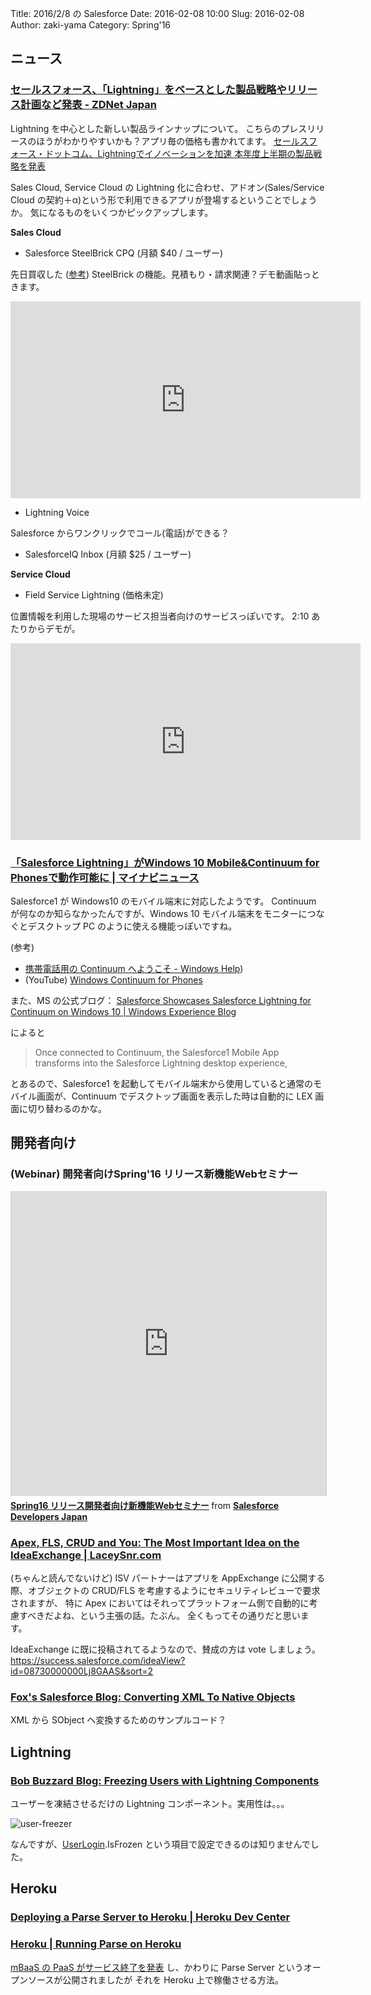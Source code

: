 Title: 2016/2/8 の Salesforce
Date: 2016-02-08 10:00
Slug: 2016-02-08
Author: zaki-yama
Category: Spring'16


## ニュース

### [セールスフォース、「Lightning」をベースとした製品戦略やリリース計画など発表 - ZDNet Japan](http://japan.zdnet.com/article/35077281/)

Lightning を中心とした新しい製品ラインナップについて。
こちらのプレスリリースのほうがわかりやすいかも？アプリ毎の価格も書かれてます。
[セールスフォース・ドットコム、Lightningでイノベーションを加速 本年度上半期の製品戦略を発表](http://www.salesforce.com/jp/company/news-press/press-releases/2016/02/160205.jsp)

Sales Cloud, Service Cloud の Lightning 化に合わせ、アドオン(Sales/Service Cloud の契約＋α)という形で利用できるアプリが登場するということでしょうか。
気になるものをいくつかピックアップします。

**Sales Cloud**

- Salesforce SteelBrick CPQ (月額 $40 / ユーザー)

先日買収した ([参考](http://japan.zdnet.com/article/35075433/)) SteelBrick の機能。見積もり・請求関連？デモ動画貼っときます。

<div class="iframe-container">
<iframe width="560" height="315" src="https://www.youtube.com/embed/qm9H4rpG4cs" frameborder="0" allowfullscreen></iframe>
</div>

- Lightning Voice

Salesforce からワンクリックでコール(電話)ができる？

- SalesforceIQ Inbox (月額 $25 / ユーザー)

**Service Cloud**

- Field Service Lightning (価格未定)

位置情報を利用した現場のサービス担当者向けのサービスっぽいです。
2:10 あたりからデモが。

<div class="iframe-container">
<iframe width="560" height="315" src="https://www.youtube.com/embed/xt92SMV7FaM" frameborder="0" allowfullscreen></iframe>
</div>

### [「Salesforce Lightning」がWindows 10 Mobile&Continuum for Phonesで動作可能に | マイナビニュース](http://news.mynavi.jp/news/2016/02/03/184/)

Salesforce1 が Windows10 のモバイル端末に対応したようです。
Continuum が何なのか知らなかったんですが、Windows 10 モバイル端末をモニターにつなぐとデスクトップ PC のように使える機能っぽいですね。

(参考)

- [携帯電話用の Continuum へようこそ - Windows Help](http://windows.microsoft.com/ja-jp/windows-10/getstarted-continuum-mobile))
- (YouTube) [Windows Continuum for Phones](https://www.youtube.com/watch?v=-oi1B9fjVs4)

また、MS の公式ブログ：
[Salesforce Showcases Salesforce Lightning for Continuum on Windows 10 | Windows Experience Blog](https://blogs.windows.com/windowsexperience/2016/02/02/salesforce-showcases-salesforce-lightning-for-continuum-on-windows-10/)

によると

> Once connected to Continuum, the Salesforce1 Mobile App transforms into the Salesforce Lightning desktop experience, 

とあるので、Salesforce1 を起動してモバイル端末から使用していると通常のモバイル画面が、Continuum でデスクトップ画面を表示した時は自動的に LEX 画面に切り替わるのかな。

## 開発者向け

### (Webinar) 開発者向けSpring'16 リリース新機能Webセミナー

<div class="iframe-container">
<iframe src="https://www.slideshare.net/slideshow/embed_code/key/cKubju89KmGwrr" width="595" height="485" frameborder="0" marginwidth="0" marginheight="0" scrolling="no" style="border:1px solid #CCC; border-width:1px; margin-bottom:5px; max-width: 100%;" allowfullscreen> </iframe> <div style="margin-bottom:5px"> <strong> <a href="//www.slideshare.net/DeveloperForceJapan/spring16-web" title="Spring16 リリース開発者向け新機能Webセミナー" target="_blank">Spring16 リリース開発者向け新機能Webセミナー</a> </strong> from <strong><a href="//www.slideshare.net/DeveloperForceJapan" target="_blank">Salesforce Developers Japan</a></strong> </div>
</div>

### [Apex, FLS, CRUD and You: The Most Important Idea on the IdeaExchange | LaceySnr.com](http://www.laceysnr.com/apex-and-security-the-most-important-idea-on-the-ideaexchange/)

(ちゃんと読んでないけど)
ISV パートナーはアプリを AppExchange に公開する際、オブジェクトの CRUD/FLS を考慮するようにセキュリティレビューで要求されますが、
特に Apex においてはそれってプラットフォーム側で自動的に考慮すべきだよね、という主張の話。たぶん。
全くもってその通りだと思います。

IdeaExchange に既に投稿されてるようなので、賛成の方は vote しましょう。
https://success.salesforce.com/ideaView?id=08730000000Lj8GAAS&sort=2

### [Fox's Salesforce Blog: Converting XML To Native Objects](http://sfdcfox.blogspot.jp/2016/01/converting-xml-to-native-objects.html)

XML から SObject へ変換するためのサンプルコード？


## Lightning

### [Bob Buzzard Blog: Freezing Users with Lightning Components](http://bobbuzzard.blogspot.co.uk/2016/01/freezing-users-with-lightning-components.html)

ユーザーを凍結させるだけの Lightning コンポーネント。実用性は。。。

![user-freezer]({filename}/images/2016-02-08/user-freezer.png)

なんですが、[UserLogin](https://developer.salesforce.com/docs/atlas.en-us.api.meta/api/sforce_api_objects_userlogin.htm).IsFrozen という項目で設定できるのは知りませんでした。

## Heroku

### [Deploying a Parse Server to Heroku | Heroku Dev Center](https://devcenter.heroku.com/articles/deploying-a-parse-server-to-heroku)

### [Heroku | Running Parse on Heroku](https://blog.heroku.com/archives/2016/2/4/running-parse-on-heroku)

[mBaaS の PaaS がサービス終了を発表](http://www.publickey1.jp/blog/16/baasparse.html) し、かわりに Parse Server というオープンソースが公開されましたが
それを Heroku 上で稼働させる方法。
